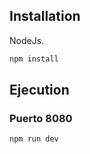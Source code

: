 ## Installation

NodeJs.

```bash
npm install
```

## Ejecution

### Puerto 8080

```bash
npm run dev
```
